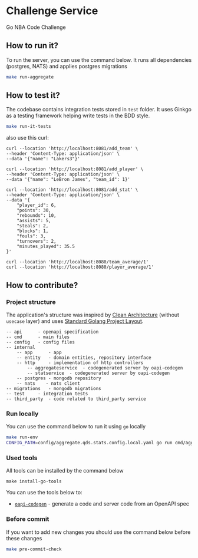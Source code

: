 # Challenge Service

Go NBA Code Challenge

## How to run it?

To run the server, you can use the command below. It runs all dependencies (postgres, NATS)
and applies postgres migrations

```bash
make run-aggregate
```

## How to test it?

The codebase contains integration tests stored in `test` folder. It uses Ginkgo as a testing framework helping write
tests in the BDD style.

```bash
make run-it-tests
```
also  use this curl:
```
curl --location 'http://localhost:8081/add_team' \
--header 'Content-Type: application/json' \
--data '{"name": "Lakers3"}'

curl --location 'http://localhost:8081/add_player' \
--header 'Content-Type: application/json' \
--data '{"name": "LeBron James", "team_id": 1}'

curl --location 'http://localhost:8081/add_stat' \
--header 'Content-Type: application/json' \
--data '{
    "player_id": 6,
    "points": 30,
    "rebounds": 10,
    "assists": 5,
    "steals": 2,
    "blocks": 1,
    "fouls": 3,
    "turnovers": 2,
    "minutes_played": 35.5
}'

curl --location 'http://localhost:8080/team_average/1'
curl --location 'http://localhost:8080/player_average/1'

```
## How to contribute? 

### Project structure
The application's structure was inspired by [Clean Architecture](https://github.com/bxcodec/go-clean-arch) (without `usecase` layer) and 
uses [Standard Golang Project Layout](https://github.com/golang-standards/project-layout). 
```
-- api      - openapi specification
-- cmd      - main files
-- config   - config files
-- internal
    -- app      - app
    -- entity   - domain entities, repository interface
    -- http     - implementation of http controllers
        -- aggregateservice  - codegenerated server by oapi-codegen
        -- statservice  - codegenerated server by oapi-codegen      
    -- postgres - mongodb repository
    -- nats    - nats client
-- migrations   - mongodb migrations
-- test     - integration tests
-- third_party  - code related to third_party service
```

### Run locally
You can use the command below to run it using `go` locally

```bash
make run-env
CONFIG_PATH=config/aggregate.qds.stats.config.local.yaml go run cmd/aggregate/main.go
```

### Used tools
All tools can be installed by the command below
```
make install-go-tools
```

You can use the tools below to:
* [`oapi-codegen`](github.com/deepmap/oapi-codegen) - generate a code and server code from an OpenAPI spec

### Before commit
If you want to add new changes you should use the command below before these changes
```bash
make pre-commit-check
```